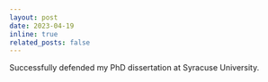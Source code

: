 ```yaml
---
layout: post
date: 2023-04-19
inline: true
related_posts: false
---
```


Successfully defended my PhD dissertation at Syracuse University.